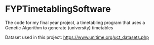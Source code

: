 # FYPTimetablingSoftware
The code for my final year project, a timetabling program that uses a Genetic Algorithm to generate (university) timetables

Dataset used in this project: https://www.unitime.org/uct_datasets.php
